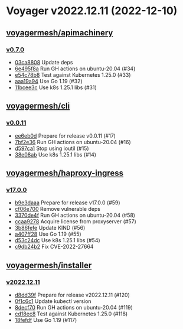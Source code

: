 # Voyager v2022.12.11 (2022-12-10)


## [voyagermesh/apimachinery](https://github.com/voyagermesh/apimachinery)

### [v0.7.0](https://github.com/voyagermesh/apimachinery/releases/tag/v0.7.0)

- [03ca8808](https://github.com/voyagermesh/apimachinery/commit/03ca8808) Update deps
- [6e495f8a](https://github.com/voyagermesh/apimachinery/commit/6e495f8a) Run GH actions on ubuntu-20.04 (#34)
- [e54c78b8](https://github.com/voyagermesh/apimachinery/commit/e54c78b8) Test against Kubernetes 1.25.0 (#33)
- [aaa19a94](https://github.com/voyagermesh/apimachinery/commit/aaa19a94) Use Go 1.19 (#32)
- [11bcee3c](https://github.com/voyagermesh/apimachinery/commit/11bcee3c) Use k8s 1.25.1 libs (#31)



## [voyagermesh/cli](https://github.com/voyagermesh/cli)

### [v0.0.11](https://github.com/voyagermesh/cli/releases/tag/v0.0.11)

- [ee6eb0d](https://github.com/voyagermesh/cli/commit/ee6eb0d) Prepare for release v0.0.11 (#17)
- [7bf2e36](https://github.com/voyagermesh/cli/commit/7bf2e36) Run GH actions on ubuntu-20.04 (#16)
- [d597ca1](https://github.com/voyagermesh/cli/commit/d597ca1) Stop using ioutil (#15)
- [38e08ab](https://github.com/voyagermesh/cli/commit/38e08ab) Use k8s 1.25.1 libs (#14)



## [voyagermesh/haproxy-ingress](https://github.com/voyagermesh/haproxy-ingress)

### [v17.0.0](https://github.com/voyagermesh/haproxy-ingress/releases/tag/v17.0.0)

- [b9e3daaa](https://github.com/voyagermesh/haproxy-ingress/commit/b9e3daaa4) Prepare for release v17.0.0 (#59)
- [cf06e700](https://github.com/voyagermesh/haproxy-ingress/commit/cf06e700c) Remove vulnerable deps
- [3370de4f](https://github.com/voyagermesh/haproxy-ingress/commit/3370de4f0) Run GH actions on ubuntu-20.04 (#58)
- [ccaa9278](https://github.com/voyagermesh/haproxy-ingress/commit/ccaa9278e) Acquire license from proxyserver (#57)
- [3b86fefe](https://github.com/voyagermesh/haproxy-ingress/commit/3b86fefef) Update KIND (#56)
- [a407ff28](https://github.com/voyagermesh/haproxy-ingress/commit/a407ff284) Use Go 1.19 (#55)
- [d53c24dc](https://github.com/voyagermesh/haproxy-ingress/commit/d53c24dce) Use k8s 1.25.1 libs (#54)
- [c9db24b2](https://github.com/voyagermesh/haproxy-ingress/commit/c9db24b25) Fix CVE-2022-27664



## [voyagermesh/installer](https://github.com/voyagermesh/installer)

### [v2022.12.11](https://github.com/voyagermesh/installer/releases/tag/v2022.12.11)

- [d8dd39f](https://github.com/voyagermesh/installer/commit/d8dd39f) Prepare for release v2022.12.11 (#120)
- [0f1c6c1](https://github.com/voyagermesh/installer/commit/0f1c6c1) Update kubectl version
- [8decf70](https://github.com/voyagermesh/installer/commit/8decf70) Run GH actions on ubuntu-20.04 (#119)
- [cd18ec8](https://github.com/voyagermesh/installer/commit/cd18ec8) Test against Kubernetes 1.25.0 (#118)
- [18fefdf](https://github.com/voyagermesh/installer/commit/18fefdf) Use Go 1.19 (#117)



